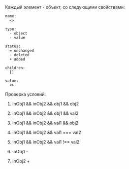 Каждый элемент - объект, со следующими свойствами:
```
name:
  <>

type:
  - object
  - value

status:
  = unchanged
  - deleted
  + added

children:
  []

value:
  <>
```

Проверка условий:

1. inObj1 && inObj2 && obj1 && obj2
2. inObj1 && inObj2 && obj1 && val2
3. inObj1 && inObj2 && val1 && obj2
4. inObj1 && inObj2 && val1 === val2
5. inObj1 && inObj2 && val1 !== val2

6. inObj1 - 
7. inObj2 +
